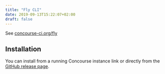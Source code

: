 ```yaml
---
title: "Fly CLI"
date: 2019-09-13T15:22:07+02:00
draft: false
---
```


See [concourse-ci.org/fly](https://concourse-ci.org/fly.html)

## Installation

You can install from a running Concourse instance link or directly from the [GitHub release page](https://github.com/concourse/concourse/releases).
